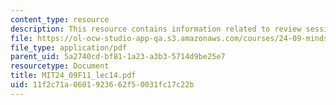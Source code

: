 ```yaml
---
content_type: resource
description: This resource contains information related to review session.
file: https://ol-ocw-studio-app-qa.s3.amazonaws.com/courses/24-09-minds-and-machines-fall-2011/11f2c71a0601923662f50031fc17c22b_MIT24_09F11_lec14.pdf
file_type: application/pdf
parent_uid: 5a2740cd-bf81-1a23-a3b3-5714d9be25e7
resourcetype: Document
title: MIT24_09F11_lec14.pdf
uid: 11f2c71a-0601-9236-62f5-0031fc17c22b
---
```

